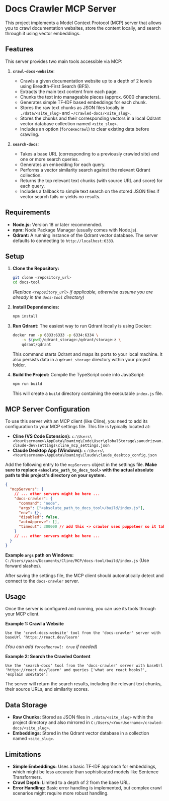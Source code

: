 # Docs Crawler MCP Server

This project implements a Model Context Protocol (MCP) server that allows you to crawl documentation websites, store the content locally, and search through it using vector embeddings.

## Features

This server provides two main tools accessible via MCP:

1.  **`crawl-docs-website`**:

    - Crawls a given documentation website up to a depth of 2 levels using Breadth-First Search (BFS).
    - Extracts the main text content from each page.
    - Chunks the text into manageable pieces (approx. 6000 characters).
    - Generates simple TF-IDF based embeddings for each chunk.
    - Stores the raw text chunks as JSON files locally in `./data/<site_slug>` and `~/crawled-docs/<site_slug>`.
    - Stores the chunks and their corresponding vectors in a local Qdrant vector database collection named `<site_slug>`.
    - Includes an option (`forceRecrawl`) to clear existing data before crawling.

2.  **`search-docs`**:
    - Takes a base URL (corresponding to a previously crawled site) and one or more search queries.
    - Generates an embedding for each query.
    - Performs a vector similarity search against the relevant Qdrant collection.
    - Returns the top relevant text chunks (with source URL and score) for each query.
    - Includes a fallback to simple text search on the stored JSON files if vector search fails or yields no results.

## Requirements

- **Node.js:** Version 18 or later recommended.
- **npm:** Node Package Manager (usually comes with Node.js).
- **Qdrant:** A running instance of the Qdrant vector database. The server defaults to connecting to `http://localhost:6333`.

## Setup

1.  **Clone the Repository:**

    ```bash
    git clone <repository_url>
    cd docs-tool
    ```

    _(Replace `<repository_url>` if applicable, otherwise assume you are already in the `docs-tool` directory)_

2.  **Install Dependencies:**

    ```bash
    npm install
    ```

3.  **Run Qdrant:**
    The easiest way to run Qdrant locally is using Docker:

    ```bash
    docker run -p 6333:6333 -p 6334:6334 \
        -v $(pwd)/qdrant_storage:/qdrant/storage:z \
        qdrant/qdrant
    ```

    This command starts Qdrant and maps its ports to your local machine. It also persists data in a `qdrant_storage` directory within your project folder.

4.  **Build the Project:**
    Compile the TypeScript code into JavaScript:
    ```bash
    npm run build
    ```
    This will create a `build` directory containing the executable `index.js` file.

## MCP Server Configuration

To use this server with an MCP client (like Cline), you need to add its configuration to your MCP settings file. This file is typically located at:

- **Cline (VS Code Extension):** `c:\Users\<YourUsername>\AppData\Roaming\Code\User\globalStorage\saoudrizwan.claude-dev\settings\cline_mcp_settings.json`
- **Claude Desktop App (Windows):** `c:\Users\<YourUsername>\AppData\Roaming\Claude\claude_desktop_config.json`

Add the following entry to the `mcpServers` object in the settings file. **Make sure to replace `<absolute_path_to_docs_tool>` with the actual absolute path to this project's directory on your system.**

```json
{
  "mcpServers": {
    // ... other servers might be here ...
    "docs-crawler": {
      "command": "node",
      "args": ["<absolute_path_to_docs_tool>/build/index.js"],
      "env": {},
      "disabled": false,
      "autoApprove": [],
      "timeout": 300000 // add this -> crawler uses puppeteer so it takes some time.
    }
    // ... other servers might be here ...
  }
}
```

**Example `args` path on Windows:** `C:/Users/yazan/Documents/Cline/MCP/docs-tool/build/index.js` (Use forward slashes).

After saving the settings file, the MCP client should automatically detect and connect to the `docs-crawler` server.

## Usage

Once the server is configured and running, you can use its tools through your MCP client.

**Example 1: Crawl a Website**

```
Use the 'crawl-docs-website' tool from the 'docs-crawler' server with baseUrl 'https://react.dev/learn'
```

_(You can add `forceRecrawl: true` if needed)_

**Example 2: Search the Crawled Content**

```
Use the 'search-docs' tool from the 'docs-crawler' server with baseUrl 'https://react.dev/learn' and queries ['what are react hooks?', 'explain useState']
```

The server will return the search results, including the relevant text chunks, their source URLs, and similarity scores.

## Data Storage

- **Raw Chunks:** Stored as JSON files in `./data/<site_slug>` within the project directory and also mirrored in `C:/Users/<YourUsername>/crawled-docs/<site_slug>`.
- **Embeddings:** Stored in the Qdrant vector database in a collection named `<site_slug>`.

## Limitations

- **Simple Embeddings:** Uses a basic TF-IDF approach for embeddings, which might be less accurate than sophisticated models like Sentence Transformers.
- **Crawl Depth:** Limited to a depth of 2 from the base URL.
- **Error Handling:** Basic error handling is implemented, but complex crawl scenarios might require more robust handling.
